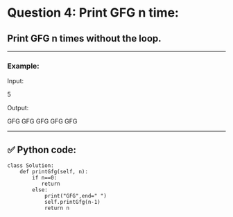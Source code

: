 # Question 4: Print GFG n time:

## Print GFG n times without the loop.

---
### Example:

Input:

5

Output:

GFG GFG GFG GFG GFG

---

## ✅ Python code:

```
class Solution:
    def printGfg(self, n):
        if n==0:
           return
        else:
            print("GFG",end=" ")
            self.printGfg(n-1)
            return n
```
